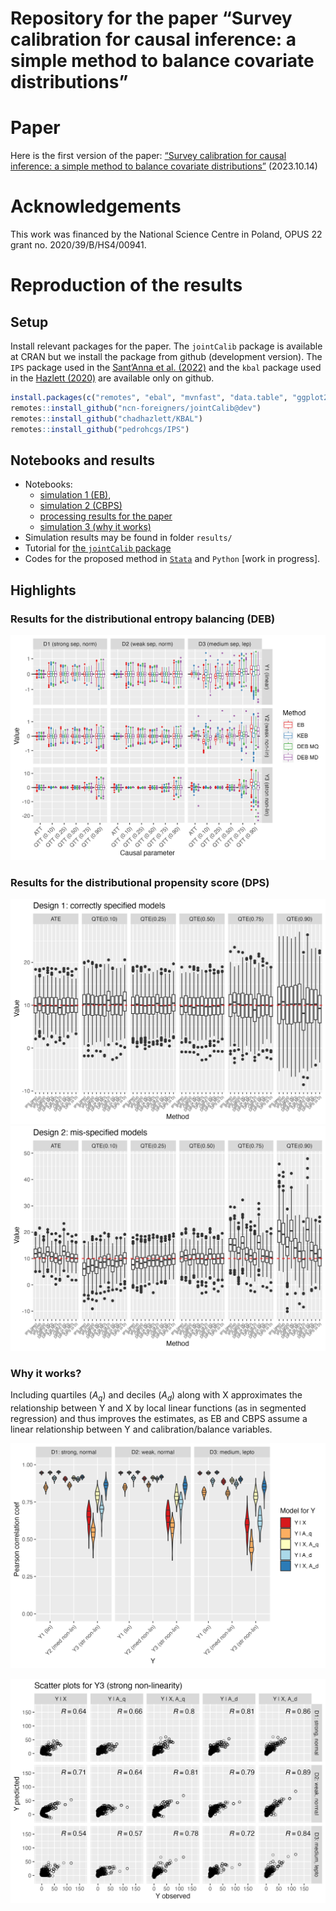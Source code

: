 
# Repository for the paper “Survey calibration for causal inference: a simple method to balance covariate distributions”

# Paper

Here is the first version of the paper: [“Survey calibration for causal
inference: a simple method to balance covariate
distributions”](paper/2023-beresewicz-causal-balancing.pdf) (2023.10.14)

# Acknowledgements

This work was financed by the National Science Centre in Poland, OPUS 22
grant no. 2020/39/B/HS4/00941.

# Reproduction of the results

## Setup

Install relevant packages for the paper. The `jointCalib` package is
available at CRAN but we install the package from github (development
version). The `IPS` package used in the [Sant’Anna et
al. (2022)](https://onlinelibrary.wiley.com/doi/10.1002/jae.2909) and
the `kbal` package used in the [Hazlett
(2020)](https://www3.stat.sinica.edu.tw/statistica/j30n3/J30N32/J30N32.html)
are available only on github.

``` r
install.packages(c("remotes", "ebal", "mvnfast", "data.table", "ggplot2", "laeken", "xtable", "glue", "stringr"))
remotes::install_github("ncn-foreigners/jointCalib@dev")
remotes::install_github("chadhazlett/KBAL")
remotes::install_github("pedrohcgs/IPS") 
```

## Notebooks and results

- Notebooks:
  - [simulation 1
    (EB)](https://htmlpreview.github.io/?https://raw.githubusercontent.com/ncn-foreigners/paper-note-quantiles-obs-studies/main/codes/1-simulation-eb.html),
  - [simulation 2
    (CBPS)](https://htmlpreview.github.io/?https://raw.githubusercontent.com/ncn-foreigners/paper-note-quantiles-obs-studies/main/codes/2-simulation-ps.html)
  - [processing results for the
    paper](https://htmlpreview.github.io/?https://raw.githubusercontent.com/ncn-foreigners/paper-note-quantiles-obs-studies/main/codes/3-report-results-mc.html)
  - [simulation 3 (why it
    works)](https://htmlpreview.github.io/?https://raw.githubusercontent.com/ncn-foreigners/paper-note-quantiles-obs-studies/main/codes/4-why-it-works.html)
- Simulation results may be found in folder `results/`
- Tutorial for [the `jointCalib` package]()
- Codes for the proposed method in
  [`Stata`](https://htmlpreview.github.io/?https://raw.githubusercontent.com/ncn-foreigners/paper-note-quantiles-obs-studies/main/codes/5-minimal-code-stata.html)
  and `Python` \[work in progress\].

## Highlights

### Results for the distributional entropy balancing (DEB)

![](results/fig-sim-1-ebal-boxplot.png)

### Results for the distributional propensity score (DPS)

![](results/fig-sim-2-dbps-design-1.png)
![](results/fig-sim-2-dbps-design-2.png)

### Why it works?

Including quartiles ($A_q$) and deciles ($A_d$) along with X
approximates the relationship between Y and X by local linear functions
(as in segmented regression) and thus improves the estimates, as EB and
CBPS assume a linear relationship between Y and calibration/balance
variables.

![](results/fig-sim-3-pearson.png)

![](results/fig-sim-3-scatter.png)
